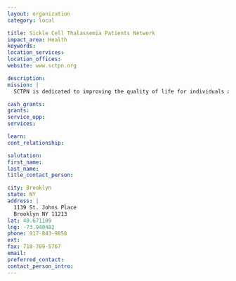 ```yaml
---
layout: organization
category: local

title: Sickle Cell Thalassemia Patients Network
impact_area: Health
keywords: 
location_services: 
location_offices: 
website: www.sctpn.org

description: 
mission: |
  SCTPN is dedicated to improving the quality of life for individuals and families living with sickle cell disease, thalassemia and other hemoglobin disorders through education, advocacy and support interactions. SCTPN also provides referral to resources that will help diminish the negative emotional, psychological, social and economic impact of these debilitative conditions.

cash_grants: 
grants: 
service_opp: 
services: 

learn: 
cont_relationship: 

salutation: 
first_name: 
last_name: 
title_contact_person: 

city: Brooklyn
state: NY
address: |
  1139 St. Johns Place     
  Brooklyn NY 11213
lat: 40.671109
lng: -73.940482
phone: 917-843-9858
ext: 
fax: 718-789-5767
email: 
preferred_contact: 
contact_person_intro: 
---
```


